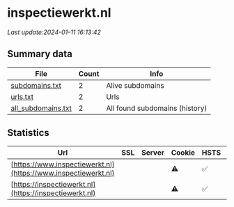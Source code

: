 # inspectiewerkt.nl
*Last update:2024-01-11 16:13:42*
## Summary data
| File       | Count | Info |
|------------|-------|------|
|[subdomains.txt](/data/inspectiewerkt/subdomains.txt)|2|Alive subdomains|
|[urls.txt](/data/inspectiewerkt/urls.txt)|2|Urls|
|[all_subdomains.txt](/data/inspectiewerkt/all_subdomains.txt)|2|All found subdomains (history)|
## Statistics
| Url | SSL | Server | Cookie | HSTS | CSP | XFO | XXP | RP | Tech |
|------------|-------|------|------|------|------|------|------|------|------|
|[https://www.inspectiewerkt.nl](https://www.inspectiewerkt.nl)| | |:warning: |:white_check_mark: | | |:white_check_mark: | |:white_check_mark: | |:white_check_mark: | |HSTS OWL Carousel jQ...| |
|[https://inspectiewerkt.nl](https://inspectiewerkt.nl)| | |:warning: |:white_check_mark: | | |:white_check_mark: | |:white_check_mark: | |:white_check_mark: | |HSTS Nginx:1.18.0| |